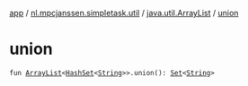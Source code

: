[app](../../index.md) / [nl.mpcjanssen.simpletask.util](../index.md) / [java.util.ArrayList](index.md) / [union](.)

# union

`fun `[`ArrayList`](http://docs.oracle.com/javase/6/docs/api/java/util/ArrayList.html)`<`[`HashSet`](http://docs.oracle.com/javase/6/docs/api/java/util/HashSet.html)`<`[`String`](https://kotlinlang.org/api/latest/jvm/stdlib/kotlin/-string/index.html)`>>.union(): `[`Set`](https://kotlinlang.org/api/latest/jvm/stdlib/kotlin.collections/-set/index.html)`<`[`String`](https://kotlinlang.org/api/latest/jvm/stdlib/kotlin/-string/index.html)`>`